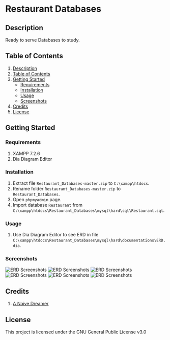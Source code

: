 # Restaurant Databases

## Description

Ready to serve Databases to study.

## Table of Contents

1. [Description](#description)
2. [Table of Contents](#table-of-contents)
3. [Getting Started](#getting-started)
   - [Requirements](#requirements)
   - [Installation](#installation)
   - [Usage](#usage)
   - [Screenshots](#screenshots)
4. [Credits](#credits)
5. [License](#license)

## Getting Started

### Requirements

1. XAMPP 7.2.6
2. Dia Diagram Editor

### Installation

1. Extract file ```Restaurant_Databases-master.zip``` to ```C:\xampp\htdocs```.
2. Rename folder ```Restaurant_Databases-master.zip``` to ```Restaurant_Databases```.
3. Open ```phpmyadmin``` page.
4. Import database ```Restaurant``` from ```C:\xampp\htdocs\Restaurant_Databases\mysql\hard\sql\Restaurant.sql```.

### Usage

1. Use Dia Diagram Editor to see ERD in file ```C:\xampp\htdocs\Restaurant_Databases\mysql\hard\documentations\ERD.dia```.

### Screenshots

![ERD Screenshots](https://justanaivedreamer.files.wordpress.com/2019/03/capture4.png)
![ERD Screenshots](https://justanaivedreamer.files.wordpress.com/2019/03/capture5.png)
![ERD Screenshots](https://justanaivedreamer.files.wordpress.com/2019/03/capture6.png)
![ERD Screenshots](https://justanaivedreamer.files.wordpress.com/2019/03/capture7.png)
![ERD Screenshots](https://justanaivedreamer.files.wordpress.com/2019/03/capture8.png)
![ERD Screenshots](https://justanaivedreamer.files.wordpress.com/2019/03/capture9.png)

## Credits

1. [A Naive Dreamer](https://github.com/A-Naive-Dreamer)

## License

This project is licensed under the GNU General Public License v3.0
